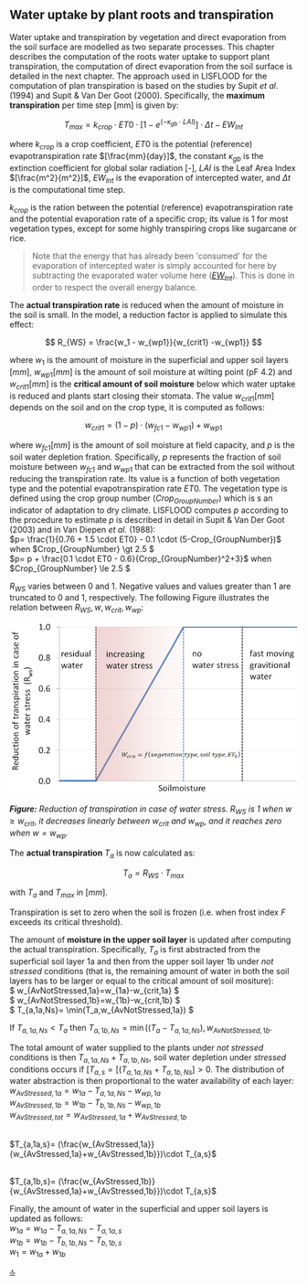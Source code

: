 ## Water uptake by plant roots and transpiration

Water uptake and transpiration by vegetation and direct evaporation from the soil surface are modelled as two separate processes. This chapter describes the computation of the roots water uptake to support plant transpiration, the computation of direct evaporation from the soil surface is detailed in the next chapter.
The approach used in LISFLOOD for the computation of plan transpiration is  based on the studies by Supit *et al*. (1994) and Supit & Van Der
Goot (2000). Specifically, the **maximum transpiration** per time step \[mm\] is given by:

$$
T_{max } = k_{crop} \cdot ET0 \cdot [1 - e^{( - \kappa_{gb} \cdot LAI)}] \cdot \Delta t - EW_{Int}
$$

where $k_{crop}$ is a crop coefficient, $ET0$ is the potential (reference) evapotranspiration rate $[\frac{mm}{day}]$, the constant $κ_{gb}$ is the extinction coefficient for global solar radiation \[-\], $LAI$ is the Leaf Area Index $[\frac{m^2}{m^2}]$, $EW_{Int}$ is the evaporation of intercepted water, and $\Delta t$ is the computational time step. 

$k_{crop}$ is the ration between the potential (reference) evapotranspiration rate and the potential evaporation rate of a specific crop; its value is 1 for most vegetation types, except for some highly transpiring crops like sugarcane or rice. 

> Note that the energy that has already been 'consumed' for the evaporation of intercepted water is simply accounted for here by subtracting the evaporated water volume here ([$EW_{Int}$](https://ec-jrc.github.io/lisflood-model/2_03_stdLISFLOOD_evaporation-intercepted-water/)). This is done in order to respect the overall energy balance. 

The **actual transpiration rate** is reduced when the amount of moisture in the soil is small. In the model, a reduction factor is applied to simulate this effect:

$$
R_{WS} = \frac{w_1 - w_{wp1}}{w_{crit1} -w_{wp1}}
$$

where $w_1$ is the amount of moisture in the superficial and upper soil layers $[mm]$, $w_{wp1} [mm]$ is the amount of soil moisture at wilting point (pF 4.2) and $w_{crit1} [mm]$ is the **critical amount of soil moisture** below which water uptake is reduced and plants start closing their stomata. The value $w_{crit1} [mm]$ depends on the soil and on the crop type, it is computed as follows:

$$
w_{crit1} = (1 - p) \cdot (w_{fc1} - w_{wp1}) + w_{wp1}
$$

where $w_{fc1} [mm]$ is the amount of soil moisture at field capacity, and $p$ is the soil water depletion fration. Specifically, $p$ represents the fraction of soil moisture between $w_{fc1}$ and $w_{wp1}$ that can be extracted from the soil without reducing the transpiration rate. Its value is a function of both vegetation type and the potential evapotranspiration rate $ET0$. The vegetation type is defined using the crop group number ($Crop_{GroupNumber}$) which is s an indicator of adaptation to dry climate. LISFLOOD computes $p$ according to the procedure to estimate $p$ is described in detail in Supit & Van Der Goot (2003) and in Van Diepen *et al.* (1988):
<br>$p= \frac{1}{0.76 + 1.5 \cdot ET0} - 0.1 \cdot (5-Crop_{GroupNumber})$ when $Crop_{GroupNumber} \gt 2.5 $
<br>$p= p + \frac{0.1 \cdot  ET0 - 0.6}{Crop_{GroupNumber}^2+3}$ when $Crop_{GroupNumber} \le 2.5 $

$R_{WS}$ varies between 0 and 1. Negative values and values greater than 1 are truncated to 0 and 1, respectively. The following Figure illustrates the relation between $R_{WS}, w, w_{crit}, w_{wp}$:

![Reduction of transpiration in case of water stress](../media/image26.png)

***Figure:*** *Reduction of transpiration in case of water stress.* $R_{WS}$ *is 1 when* $w \ge w_{crit}$, *it decreases linearly between* $w_{crit}$ *and* $w_{wp}$, *and it reaches zero when $w=w_{wp}$.*


The **actual transpiration** $T_a$ is now calculated as:

$$
T_a = R_{WS} \cdot T_{max }
$$

with $T_a$ and $T_{max}$ in $[mm]$.

Transpiration is set to zero when the soil is frozen (i.e. when frost index *F* exceeds its critical threshold). 

The amount of **moisture in the upper soil layer** is updated after computing the actual transpiration. Specifically, $T_a$ is first abstracted from the superficial soil layer 1a and then from the upper soil layer 1b under *not stressed* conditions (that is, the remaining amount of water in both the soil layers has to be larger or equal to the critical amount of soil mositure):
<br>$ w_{AvNotStressed,1a}=w_{1a}-w_{crit,1a} $
<br>$ w_{AvNotStressed,1b}=w_{1b}-w_{crit,1b} $
<br>$ T_{a,1a,Ns}= \min(T_a,w_{AvNotStressed,1a}) $

If $T_{a,1a,Ns} \lt T_a$ then $T_{a,1b,Ns}= \min((T_a-T_{a,1a,Ns}),w_{AvNotStressed,1b}$.

The total amount of water supplied to the plants under *not stressed* conditions is then  $T_{a,1a,Ns} + T_{a,1b,Ns}$,  soil water depletion under *stressed* conditions occurs if $[T_{a,s}=[(T_{a,1a,Ns} + T_{a,1b,Ns}] \gt 0$. The distribution of water abstraction is then proportional to the water availability of each layer:
<br>$w_{AvStressed,1a}=w_{1a}-T_{a,1a,Ns}-w_{wp,1a}$
<br>$w_{AvStressed,1b}=w_{1b}-T_{b,1b,Ns}-w_{wp,1b}$
<br>$w_{AvStressed,tot}=w_{AvStressed,1a}+w_{AvStressed,1b}$

<br>$T_{a,1a,s}= (\frac{w_{AvStressed,1a}}{w_{AvStressed,1a}+w_{AvStressed,1b}})\cdot T_{a,s}$

<br>$T_{a,1b,s}= (\frac{w_{AvStressed,1b}}{w_{AvStressed,1a}+w_{AvStressed,1b}})\cdot T_{a,s}$



Finally, the amount of water in the superficial and upper soil layers is updated as follows:
<br>$w_{1a} = w_{1a} - T_{a,1a,Ns} -T_{a,1a,s}$
<br>$w_{1b} = w_{1b} - T_{b,1b,Ns} -T_{b,1b,s}$
<br>$w_1 = w_{1a}  + w_{1b}$




[🔝](#top)
